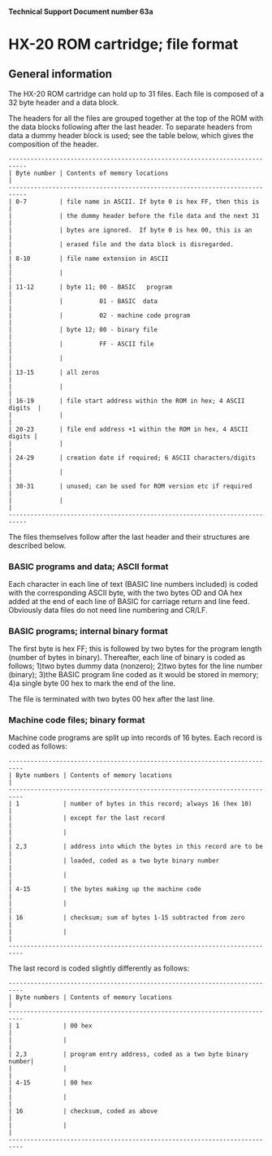#### Technical Support Document number 63a

# HX-20 ROM cartridge; file format

## General information

The HX-20 ROM cartridge can hold up to 31 files. Each file is composed
of a 32 byte header and a data block.

The headers for all the files are grouped together at the top of the ROM
with the data blocks following after the last header. To separate headers
from data a dummy header block is used; see the table below, which gives
the composition of the header.
```
---------------------------------------------------------------------------
| Byte number | Contents of memory locations                              |
---------------------------------------------------------------------------
| 0-7         | file name in ASCII. If byte 0 is hex FF, then this is     |
|             | the dummy header before the file data and the next 31     |
|             | bytes are ignored.  If byte 0 is hex 00, this is an       |    
|             | erased file and the data block is disregarded.            |
| 8-10        | file name extension in ASCII                              |
|             |                                                           |
| 11-12       | byte 11; 00 - BASIC   program                             |
|             |          01 - BASIC  data                                 |
|             |          02 - machine code program                        |
|             | byte 12; 00 - binary file                                 |     
|             |          FF - ASCII file                                  |
|             |                                                           |
| 13-15       | all zeros                                                 |
|             |                                                           |
| 16-19       | file start address within the ROM in hex; 4 ASCII digits  |
|             |                                                           |
| 20-23       | file end address +1 within the ROM in hex, 4 ASCII digits |
|             |                                                           |
| 24-29       | creation date if required; 6 ASCII characters/digits      |
|             |                                                           |
| 30-31       | unused; can be used for ROM version etc if required       |
|             |                                                           |
---------------------------------------------------------------------------
```
The files themselves follow after the last header and their structures are
described below.

### BASIC programs and data; ASCII format

Each character in each line of text (BASIC line numbers included) is
coded with the corresponding ASCII byte, with the two bytes OD and OA
hex added at the end of each line of BASIC for carriage return and line
feed. Obviously data files do not need line numbering and CR/LF.


### BASIC programs; internal binary format

The first byte is hex FF; this is followed by two bytes for the program
length (number of bytes in binary). Thereafter, each line of binary is
coded as follows;
 1)two bytes dummy data (nonzero);
 2)two bytes for the line number (binary);
 3)the BASIC program line coded as it would be stored in memory;
 4)a single byte 00 hex to mark the end of the line.

The file is terminated with two bytes 00 hex after the last line.

### Machine code files; binary format

Machine code programs are split up into records of 16 bytes. Each record
is coded as follows:
```
--------------------------------------------------------------------------
| Byte numbers | Contents of memory locations                            |
--------------------------------------------------------------------------
| 1            | number of bytes in this record; always 16 (hex 10)      |
|              | except for the last record                              |
|              |                                                         |
| 2,3          | address into which the bytes in this record are to be   |
|              | loaded, coded as a two byte binary number               |
|              |                                                         |
| 4-15         | the bytes making up the machine code                    |
|              |                                                         |
| 16           | checksum; sum of bytes 1-15 subtracted from zero        |
|              |                                                         |
--------------------------------------------------------------------------
```
The last record is coded slightly differently as follows:
```
--------------------------------------------------------------------------
| Byte numbers | Contents of memory locations                            |
--------------------------------------------------------------------------
| 1            | 00 hex                                                  |
|              |                                                         |
| 2,3          | program entry address, coded as a two byte binary number|
|              |                                                         |
| 4-15         | 00 hex                                                  |
|              |                                                         |
| 16           | checksum, coded as above                                |
|              |                                                         |
--------------------------------------------------------------------------
```
